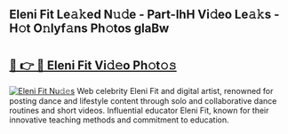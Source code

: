 ## Eleni Fit Le𝚊𝚔ed N𝚞𝚍e - Part-lhH Vi𝚍eo Le𝚊𝚔s - H𝚘t O𝚗lyf𝚊ns Ph𝚘tos glaBw

# <h2><a href="http://hf0est.feru.top/?c=Eleni+Fit">🔗 👉 🔴 Eleni Fit Vi𝚍𝚎o Ph𝚘t𝚘𝚜</a></h2>

[![Eleni Fit Nu𝚍𝚎s](https://i.imgur.com/0TWrTi3.gif)](http://hf0est.feru.top/?c=Eleni+Fit)
Web celebrity Eleni Fit and digital artist, renowned for posting dance and lifestyle content through solo and collaborative dance routines and short videos. Influential educator Eleni Fit, known for their innovative teaching methods and commitment to education. 
